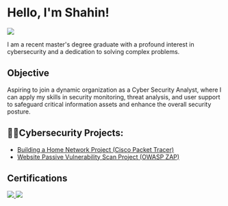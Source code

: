 # Hello, I'm Shahin!
<a href="https://www.linkedin.com/in/shahin-rajabi-78834a172/"><img src="https://img.shields.io/badge/-LinkedIn-0072b1?&style=for-the-badge&logo=linkedin&logoColor=white" /></a>


I am a recent master's degree graduate with a profound interest in cybersecurity and a dedication to solving complex problems.

## Objective

Aspiring to join a dynamic organization as a Cyber Security Analyst, where I can apply my skills in security monitoring, threat analysis, and user support to safeguard critical information assets and enhance the overall security posture.

## 👨‍💻Cybersecurity Projects:

- [Building a Home Network Project (Cisco Packet Tracer)](https://github.com/ShahinR23/BuildingHomeNetworkProject)
- [Website Passive Vulnerability Scan Project (OWASP ZAP)](https://github.com/ShahinR23/PassiveVulnerabilityResearch)


## Certifications
<div>
<a href="https://www.credly.com/badges/6a5c23a6-0f13-44fd-bad7-d038defa91ac"><img src="https://img.shields.io/badge/-Security%2B-FF0000?&style=for-the-badge&logo=CompTIA&logoColor=white" />
<a href="https://www.credly.com/badges/3fa18e3e-debc-418b-9409-d6304feec572"><img src="https://img.shields.io/badge/-CC-0052CC?style=for-the-badge&logo=ISC2&logoColor=white" />
</div>
